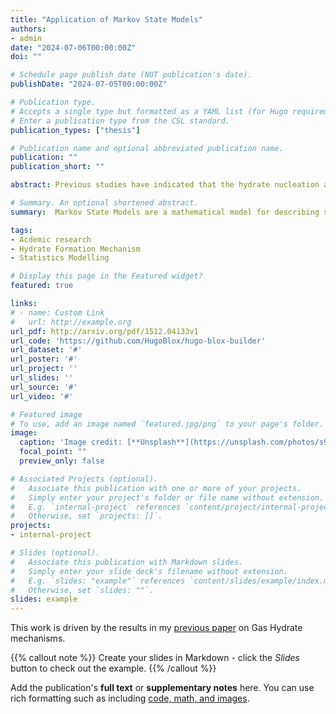 ```yaml
---
title: "Application of Markov State Models"
authors:
- admin
date: "2024-07-06T00:00:00Z"
doi: ""

# Schedule page publish date (NOT publication's date).
publishDate: "2024-07-05T00:00:00Z"

# Publication type.
# Accepts a single type but formatted as a YAML list (for Hugo requirements).
# Enter a publication type from the CSL standard.
publication_types: ["thesis"]

# Publication name and optional abbreviated publication name.
publication: ""
publication_short: ""

abstract: Previous studies have indicated that the hydrate nucleation and growth process may occur in stages where the solution phase does not directly transition into thermodynamically favored cage structures with crystalline patterns. Instead, the molecular-level transitions appear to involve the successive appearance of order in which irregular and defective cages arise initially and then more regular cage structures (e.g., the building-block cages of crystalline hydrates) appear.

# Summary. An optional shortened abstract.
summary:  Markov State Models are a mathematical model for describing stochastic processes, are now applied to investigate the mechanisms of hydrate nucleation and the nature of cage diversity and evolution in stages.

tags:
- Acdemic research
- Hydrate Formation Mechanism
- Statistics Modelling

# Display this page in the Featured widget?
featured: true

links:
# - name: Custom Link
#   url: http://example.org
url_pdf: http://arxiv.org/pdf/1512.04133v1
url_code: 'https://github.com/HugoBlox/hugo-blox-builder'
url_dataset: '#'
url_poster: '#'
url_project: ''
url_slides: ''
url_source: '#'
url_video: '#'

# Featured image
# To use, add an image named `featured.jpg/png` to your page's folder. 
image:
  caption: 'Image credit: [**Unsplash**](https://unsplash.com/photos/s9CC2SKySJM)'
  focal_point: ""
  preview_only: false

# Associated Projects (optional).
#   Associate this publication with one or more of your projects.
#   Simply enter your project's folder or file name without extension.
#   E.g. `internal-project` references `content/project/internal-project/index.md`.
#   Otherwise, set `projects: []`.
projects:
- internal-project

# Slides (optional).
#   Associate this publication with Markdown slides.
#   Simply enter your slide deck's filename without extension.
#   E.g. `slides: "example"` references `content/slides/example/index.md`.
#   Otherwise, set `slides: ""`.
slides: example
---
```


This work is driven by the results in my [previous paper](/publication/conference-paper/) on Gas Hydrate mechanisms.

{{% callout note %}}
Create your slides in Markdown - click the *Slides* button to check out the example.
{{% /callout %}}

Add the publication's **full text** or **supplementary notes** here. You can use rich formatting such as including [code, math, and images](https://docs.hugoblox.com/content/writing-markdown-latex/).
